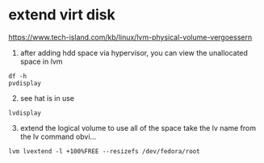 # extend virt disk

https://www.tech-island.com/kb/linux/lvm-physical-volume-vergoessern

1. after adding hdd space via hypervisor, you can view the unallocated space in lvm

```
df -h
pvdisplay
```

2. see hat is in use

```
lvdisplay
```

3. extend the logical volume to use all of the space
    take the lv name from the lv command obvi...

```
lvm lvextend -l +100%FREE --resizefs /dev/fedora/root
```
